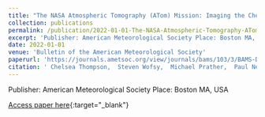 ```yaml
---
title: "The NASA Atmospheric Tomography (ATom) Mission: Imaging the Chemistry of the Global Atmosphere"
collection: publications
permalink: /publication/2022-01-01-The-NASA-Atmospheric-Tomography-ATom-Mission-Imaging-the-Chemistry-of-the-Global-Atmosphere
excerpt: 'Publisher: American Meteorological Society Place: Boston MA, USA'
date: 2022-01-01
venue: 'Bulletin of the American Meteorological Society'
paperurl: 'https://journals.ametsoc.org/view/journals/bams/103/3/BAMS-D-20-0315.1.xml'
citation: ' Chelsea Thompson,  Steven Wofsy,  Michael Prather,  Paul Newman,  Thomas Hanisco,  Thomas Ryerson,  David Fahey,  Eric Apel,  Charles Brock,  William Brune,  Karl Froyd,  Joseph Katich,  Julie Nicely,  Jeff Peischl,  Eric Ray,  Patrick Veres,  Siyuan Wang,  Hannah Allen,  Elizabeth Asher,  Huisheng Bian,  Donald Blake,  Ilann Bourgeois,  John Budney,  T Bui,  Amy Butler,  Pedro Campuzano-Jost,  Cecilia Chang,  Mian Chin,  Róisín Commane,  Gus Correa,  John Crounse,  Bruce Daube,  Jack Dibb,  Joshua DiGangi,  Glenn Diskin,  Maximilian Dollner,  James Elkins,  Arlene Fiore,  Clare Flynn,  Hao Guo,  Samuel Hall,  Reem Hannun,  Alan Hills,  Eric Hintsa,  Alma Hodzic,  Rebecca Hornbrook,  L Huey,  Jose Jimenez,  Ralph Keeling,  Michelle Kim,  Agnieszka Kupc,  Forrest Lacey,  Leslie Lait,  Jean-Francois Lamarque,  Junhua Liu,  Kathryn McKain,  Simone Meinardi,  David Miller,  Stephen Montzka,  Fred Moore,  Eric Morgan,  Daniel Murphy,  Lee Murray,  Benjamin Nault,  J Neuman,  Louis Nguyen,  Yenny Gonzalez,  Andrew Rollins,  Karen Rosenlof,  Maryann Sargent,  Gregory Schill,  Joshua Schwarz,  Jason Clair,  Stephen Steenrod,  Britton Stephens,  Susan Strahan,  Sarah Strode,  Colm Sweeney,  Alexander Thames,  Kirk Ullmann,  Nicholas Wagner,  Rodney Weber,  Bernadett Weinzierl,  Paul Wennberg,  Christina Williamson,  Glenn Wolfe,  Linghan Zeng, &quot;The NASA Atmospheric Tomography (ATom) Mission: Imaging the Chemistry of the Global Atmosphere.&quot; Bulletin of the American Meteorological Society, 2022.'
---
```

Publisher: American Meteorological Society Place: Boston MA, USA

[Access paper here](https://journals.ametsoc.org/view/journals/bams/103/3/BAMS-D-20-0315.1.xml){:target="_blank"}
